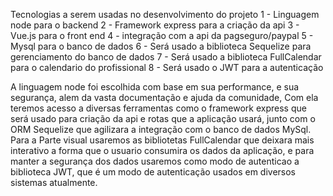 Tecnologias a serem usadas no desenvolvimento do projeto
1 - Linguagem node para o backend
2 - Framework express para a criação da api
3 - Vue.js para o front end
4 - integração com a api da pagseguro/paypal
5 - Mysql para o banco de dados
6 - Será usado a biblioteca Sequelize para gerenciamento do banco de dados
7 - Será usado a biblioteca FullCalendar para o calendario do profissional
8 - Será usado o JWT para a autenticação

A linguagem node foi escolhida com base em sua performance, e sua segurança, alem da vasta documentação e ajuda da comunidade, Com ela teremos acesso a diversas ferramentas como o framework express que será usado para criação da api e rotas que a aplicação usará, junto com o ORM Sequelize que agilizara a integração com o banco de dados MySql.
Para a Parte visual usaremos as bibliotetas FullCalendar que deixara mais interativo a forma que o usuario consumira os dados da aplicação, e para manter a segurança dos dados usaremos como modo de autenticao a biblioteca JWT, que é um modo de autenticação usados em diversos sistemas atualmente.
